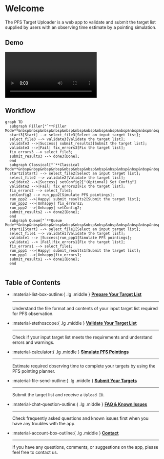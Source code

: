 # Welcome

The PFS Target Uploader is a web app to validate and submit the target list supplied by users with an observing time estimate by a pointing simulation.

## Demo

![type:video](videos/demo_new.mp4)

## Workflow

```mermaid
graph TD
  subgraph Filler["`**Filler Mode**&nbsp&nbsp&nbsp&nbsp&nbsp&nbsp&nbsp&nbsp&nbsp&nbsp&nbsp&nbsp&nbsp&nbsp&nbsp&nbsp&nbsp&nbsp&nbsp&nbsp&nbsp&nbsp&nbsp&nbsp&nbsp&nbsp&nbsp&nbsp&nbsp&nbsp&nbsp&nbsp&nbsp&nbsp&nbsp&nbsp&nbsp&nbsp&nbsp&nbsp&nbsp&nbsp&nbsp&nbsp&nbsp&nbsp&nbsp&nbsp&nbsp&nbsp&nbsp&nbsp&nbsp&nbsp&nbsp&nbsp&nbsp&nbsp&nbsp&nbsp&nbsp&nbsp&nbsp&nbsp&nbsp&nbsp&nbsp&nbsp&nbsp&nbsp&nbsp&nbsp&nbsp&nbsp&nbsp&nbsp&nbsp&nbsp&nbsp&nbsp&nbsp&nbsp&nbsp`"]
  start3[Start] --> select_file3[Select an input target list];
  select_file3 --> validate3[Validate the target list];
  validate3 -->|Success| submit_results3[Submit the target list];
  validate3 -->|Fail| fix_errors3[Fix the target list];
  fix_errors3 --> select_file3;
  submit_results3 --> done3[Done];
  end
  subgraph Classical["`**Classical Mode**&nbsp&nbsp&nbsp&nbsp&nbsp&nbsp&nbsp&nbsp&nbsp&nbsp&nbsp&nbsp&nbsp&nbsp&nbsp&nbsp&nbsp&nbsp&nbsp&nbsp&nbsp&nbsp&nbsp&nbsp&nbsp&nbsp&nbsp&nbsp&nbsp&nbsp&nbsp&nbsp&nbsp&nbsp&nbsp&nbsp&nbsp&nbsp&nbsp&nbsp&nbsp&nbsp&nbsp&nbsp&nbsp&nbsp&nbsp&nbsp&nbsp&nbsp&nbsp&nbsp&nbsp&nbsp&nbsp&nbsp&nbsp&nbsp&nbsp&nbsp&nbsp&nbsp&nbsp&nbsp&nbsp&nbsp&nbsp&nbsp&nbsp&nbsp&nbsp&nbsp&nbsp&nbsp&nbsp&nbsp&nbsp&nbsp&nbsp&nbsp&nbsp&nbsp&nbsp&nbsp&nbsp&nbsp&nbsp&nbsp&nbsp&nbsp&nbsp&nbsp&nbsp&nbsp&nbsp&nbsp&nbsp&nbsp&nbsp&nbsp&nbsp&nbsp&nbsp&nbsp&nbsp&nbsp&nbsp&nbsp&nbsp&nbsp`"]
  start2[Start] --> select_file2[Select an input target list];
  select_file2 --> validate2[Validate the target list];
  validate2 -->|Success| setConfig2["(Optional) Set Config"]
  validate2 -->|Fail| fix_errors2[Fix the target list];
  fix_errors2 --> select_file2;
  setConfig2 --> run_ppp2[Simulate PFS pointings];
  run_ppp2 -->|Happy| submit_results2[Submit the target list];
  run_ppp2 -->|Unhappy| fix_errors2;
  run_ppp2 -->|Unhappy| setConfig2;
  submit_results2 --> done2[Done];
  end
  subgraph Queue["`**Queue Mode**&nbsp&nbsp&nbsp&nbsp&nbsp&nbsp&nbsp&nbsp&nbsp&nbsp&nbsp&nbsp&nbsp&nbsp&nbsp&nbsp&nbsp&nbsp&nbsp&nbsp&nbsp&nbsp&nbsp&nbsp&nbsp&nbsp&nbsp&nbsp&nbsp&nbsp&nbsp&nbsp&nbsp&nbsp&nbsp&nbsp&nbsp&nbsp&nbsp&nbsp&nbsp&nbsp&nbsp&nbsp&nbsp&nbsp&nbsp&nbsp&nbsp&nbsp&nbsp&nbsp&nbsp&nbsp&nbsp&nbsp&nbsp&nbsp&nbsp&nbsp&nbsp&nbsp&nbsp&nbsp&nbsp&nbsp&nbsp&nbsp&nbsp&nbsp&nbsp&nbsp&nbsp&nbsp&nbsp&nbsp&nbsp&nbsp&nbsp&nbsp&nbsp&nbsp&nbsp&nbsp&nbsp&nbsp&nbsp&nbsp&nbsp&nbsp&nbsp&nbsp&nbsp&nbsp&nbsp&nbsp&nbsp&nbsp&nbsp&nbsp&nbsp&nbsp&nbsp&nbsp&nbsp&nbsp&nbsp&nbsp&nbsp&nbsp`"]
  start1[Start] --> select_file1[Select an input target list];
  select_file1 --> validate1[Validate the target list];
  validate1 --> |Success|run_ppp1[Simulate PFS pointings];
  validate1 --> |Fail|fix_errors1[Fix the target list];
  fix_errors1 --> select_file1;
  run_ppp1 -->|Happy| submit_results1[Submit the target list];
  run_ppp1 -->|Unhappy|fix_errors1;
  submit_results1 --> done1[Done];
  end
  
```

## Table of Contents

<div class="grid cards" markdown>

- :material-list-box-outline:{ .lg .middle } [__Prepare Your Target List__](inputs.md)

    ---

    Understand the file format and contents of your input target list required for PFS observation.

- :material-stethoscope:{ .lg .middle } [__Validate Your Target List__](validation.md)

    ---

    Check if your input target list meets the requirements and understand errors and warnings.

- :material-calculator:{ .lg .middle } [__Simulate PFS Pointings__](PPP.md)

    ---

    Estimate required observing time to complete your targets by using the PFS pointing planner.

- :material-file-send-outline:{ .lg .middle } [__Submit Your Targets__](submission.md)

    ---

    Submit the target list and receive a `Upload ID`.

-   :material-chat-question-outline:{ .lg .middle } [__FAQ & Known Issues__](issues.md)

    ---

    Check frequently asked questions and known issues first when you have any troubles with the app.

-   :material-account-box-outline:{ .lg .middle } [__Contact__](contact.md)

    ---

    If you have any questions, comments, or suggestions on the app, please feel free to contact us.

</div>
